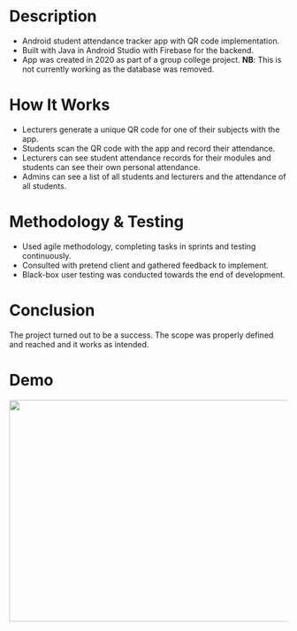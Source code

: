 # Description
- Android student attendance tracker app with QR code implementation. 
- Built with Java in Android Studio with Firebase for the backend. 
- App was created in 2020 as part of a group college project. **NB**: This is not currently working as the database was removed.

# How It Works
- Lecturers generate a unique QR code for one of their subjects with the app.
- Students scan the QR code with the app and record their attendance.
- Lecturers can see student attendance records for their modules and students can see their own personal attendance. 
- Admins can see a list of all students and lecturers and the attendance of all students.

# Methodology & Testing
- Used agile methodology, completing tasks in sprints and testing continuously. 
- Consulted with pretend client and gathered feedback to implement. 
- Black-box user testing was conducted towards the end of development. 

# Conclusion
The project turned out to be a success. The scope was properly defined and reached and it works as intended. 

# Demo
<img src="AuthendanceDemo.gif" width="600" height="400">
